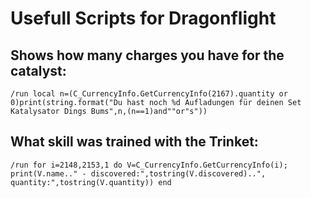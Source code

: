 # Usefull Scripts for Dragonflight

Shows how many charges you have for the catalyst: 
-------------------------------------------------
```
/run local n=(C_CurrencyInfo.GetCurrencyInfo(2167).quantity or 0)print(string.format("Du hast noch %d Aufladungen für deinen Set Katalysator Dings Bums",n,(n==1)and""or"s"))
```

What skill was trained with the Trinket:
----------------------------------------
```
/run for i=2148,2153,1 do V=C_CurrencyInfo.GetCurrencyInfo(i); print(V.name.." - discovered:",tostring(V.discovered)..", quantity:",tostring(V.quantity)) end
```
